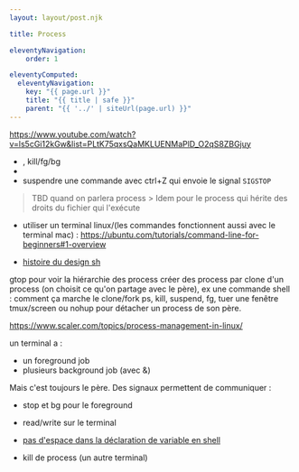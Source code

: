 ```yaml
---
layout: layout/post.njk

title: Process

eleventyNavigation:
    order: 1

eleventyComputed:
  eleventyNavigation:
    key: "{{ page.url }}"
    title: "{{ title | safe }}"
    parent: "{{ '../' | siteUrl(page.url) }}"
---
```


<https://www.youtube.com/watch?v=ls5cGi12kGw&list=PLtK75qxsQaMKLUENMaPlD_O2qS8ZBGjuy>

- , kill/fg/bg
- 
- suspendre une commande avec ctrl+Z qui envoie le signal `SIGSTOP`


> TBD quand on parlera process > Idem pour le process qui hérite des droits du fichier qui l'exécute


- utiliser un terminal linux/(les commandes fonctionnent aussi avec le terminal mac) : <https://ubuntu.com/tutorials/command-line-for-beginners#1-overview>

- [histoire du design sh](https://www.youtube.com/watch?v=FI_bZhV7wpI)


gtop pour voir la hiérarchie des process
créer des process par clone d'un process (on choisit ce qu'on partage avec le père), ex une commande shell : comment ça marche le clone/fork
ps, kill, suspend, fg,
tuer une fenêtre
tmux/screen ou nohup pour détacher un process de son père.

<https://www.scaler.com/topics/process-management-in-linux/>

un terminal a :

- un foreground job
- plusieurs background job (avec &)

Mais c'est toujours le père. Des signaux permettent de communiquer :

- stop et bg pour le foreground
- read/write sur le terminal
- [pas d'espace dans la déclaration de variable en shell](https://utcc.utoronto.ca/~cks/space/blog/unix/BourneShellObscureErrorRoots)

- kill de process (un autre terminal)
